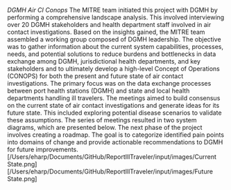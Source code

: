 *DGMH Air CI Conops*
The MITRE team initiated this project with DGMH by performing a comprehensive landscape analysis. This involved interviewing over 20 DGMH stakeholders and health department staff involved in air contact investigations. Based on the insights gained, the MITRE team assembled a working group composed of DGMH leadership. The objective was to gather information about the current system capabilities, processes, needs, and potential solutions to reduce burdens and bottlenecks in data exchange among DGMH, jurisdictional health departments, and key stakeholders and to ultimately develop a high-level Concept of Operations (CONOPS) for both the present and future state of air contact investigations. The primary focus was on the data exchange processes between port health stations (DGMH) and state and local health departments handling ill travelers. The meetings aimed to build consensus on the current state of air contact investigations and generate ideas for its future state. This included exploring potential disease scenarios to validate these assumptions. The series of meetings resulted in two system diagrams, which are presented below. The next phase of the project involves creating a roadmap. The goal is to categorize identified pain points into domains of change and provide actionable recommendations to DGMH for future improvements.
[/Users/eharp/Documents/GitHub/ReportIllTraveler/input/images/Current State.png]
[/Users/eharp/Documents/GitHub/ReportIllTraveler/input/images/Future State.png]
